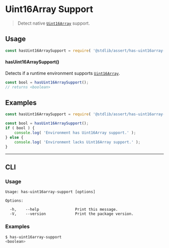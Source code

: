 <!--

@license Apache-2.0

Copyright (c) 2018 The Stdlib Authors.

Licensed under the Apache License, Version 2.0 (the "License");
you may not use this file except in compliance with the License.
You may obtain a copy of the License at

   http://www.apache.org/licenses/LICENSE-2.0

Unless required by applicable law or agreed to in writing, software
distributed under the License is distributed on an "AS IS" BASIS,
WITHOUT WARRANTIES OR CONDITIONS OF ANY KIND, either express or implied.
See the License for the specific language governing permissions and
limitations under the License.

-->

# Uint16Array Support

> Detect native [`Uint16Array`][mdn-uint16array] support.

<section class="usage">

## Usage

```javascript
const hasUint16ArraySupport = require( '@stdlib/assert/has-uint16array-support' );
```

#### hasUint16ArraySupport()

Detects if a runtime environment supports [`Uint16Array`][mdn-uint16array].

```javascript
const bool = hasUint16ArraySupport();
// returns <boolean>
```

</section>

<!-- /.usage -->

<section class="examples">

## Examples

<!-- eslint no-undef: "error" -->

```javascript
const hasUint16ArraySupport = require( '@stdlib/assert/has-uint16array-support' );

const bool = hasUint16ArraySupport();
if ( bool ) {
    console.log( 'Environment has Uint16Array support.' );
} else {
    console.log( 'Environment lacks Uint16Array support.' );
}
```

</section>

<!-- /.examples -->

* * *

<section class="cli">

## CLI

<section class="usage">

### Usage

```text
Usage: has-uint16array-support [options]

Options:

  -h,    --help                Print this message.
  -V,    --version             Print the package version.
```

</section>

<!-- /.usage -->

<section class="examples">

### Examples

```bash
$ has-uint16array-support
<boolean>
```

</section>

<!-- /.examples -->

</section>

<!-- /.cli -->

<!-- Section for related `stdlib` packages. Do not manually edit this section, as it is automatically populated. -->

<section class="related">

</section>

<!-- /.related -->

<!-- Section for all links. Make sure to keep an empty line after the `section` element and another before the `/section` close. -->

<section class="links">

[mdn-uint16array]: https://developer.mozilla.org/en-US/docs/Web/JavaScript/Reference/Global_Objects/Uint16Array

</section>

<!-- /.links -->
